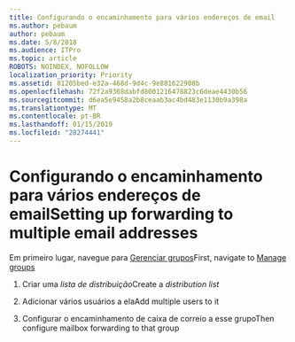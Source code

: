 ```yaml
---
title: Configurando o encaminhamento para vários endereços de email
ms.author: pebaum
author: pebaum
ms.date: 5/8/2018
ms.audience: ITPro
ms.topic: article
ROBOTS: NOINDEX, NOFOLLOW
localization_priority: Priority
ms.assetid: 81205bed-e32a-468d-9d4c-9e881622908b
ms.openlocfilehash: 72f2a9368dabfd8001216478823c6deae4430b56
ms.sourcegitcommit: d6ea5e9458a2b8ceaab3ac4bd483e1130b9a398a
ms.translationtype: MT
ms.contentlocale: pt-BR
ms.lasthandoff: 01/15/2019
ms.locfileid: "28274441"
---
```

# <a name="setting-up-forwarding-to-multiple-email-addresses"></a><span data-ttu-id="31a8b-102">Configurando o encaminhamento para vários endereços de email</span><span class="sxs-lookup"><span data-stu-id="31a8b-102">Setting up forwarding to multiple email addresses</span></span>

<span data-ttu-id="31a8b-103">Em primeiro lugar, navegue para [Gerenciar grupos](https://portal.office.com/adminportal/home#/groups)</span><span class="sxs-lookup"><span data-stu-id="31a8b-103">First, navigate to [Manage groups](https://portal.office.com/adminportal/home#/groups)</span></span>
  
1. <span data-ttu-id="31a8b-104">Criar uma *lista de distribuição*</span><span class="sxs-lookup"><span data-stu-id="31a8b-104">Create a  *distribution list*</span></span> 
    
2. <span data-ttu-id="31a8b-105">Adicionar vários usuários a ela</span><span class="sxs-lookup"><span data-stu-id="31a8b-105">Add multiple users to it</span></span>
    
3. <span data-ttu-id="31a8b-106">Configurar o encaminhamento de caixa de correio a esse grupo</span><span class="sxs-lookup"><span data-stu-id="31a8b-106">Then configure mailbox forwarding to that group</span></span>
    

